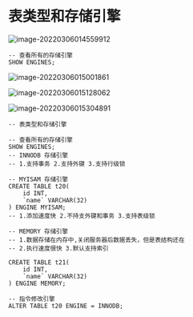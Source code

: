 # 表类型和存储引擎

![image-20220306014559912](https://s2.loli.net/2022/03/06/BHxV9WNfDertLcs.png)

```mysql
-- 查看所有的存储引擎
SHOW ENGINES;
```

![image-20220306015001861](https://s2.loli.net/2022/03/06/Yv2oq9yiFEKm6an.png)

![image-20220306015128062](https://s2.loli.net/2022/03/06/caWieUAHb1TysjQ.png)

![image-20220306015304891](https://s2.loli.net/2022/03/06/qJGlA5Ie6PKU194.png)

```mysql
-- 表类型和存储引擎

-- 查看所有的存储引擎
SHOW ENGINES;
-- INNODB 存储引擎
-- 1.支持事务 2.支持外键 3.支持行级锁

-- MYISAM 存储引擎
CREATE TABLE t20(
	id INT,
	`name` VARCHAR(32)
) ENGINE MYISAM;
-- 1.添加速度快 2.不持支外键和事务 3.支持表级锁

-- MEMORY 存储引擎
-- 1.数据存储在内存中,关闭服务器后数据丢失，但是表结构还在
-- 2.执行速度很快 3.默认支持索引

CREATE TABLE t21(
	id INT,
	`name` VARCHAR(32)
) ENGINE MEMORY;

-- 指令修改引擎
ALTER TABLE t20 ENGINE = INNODB;
```


